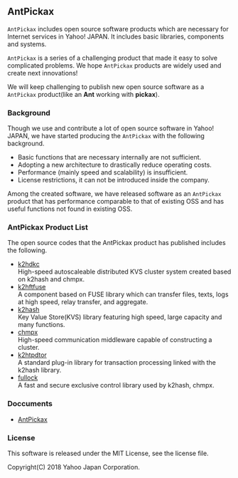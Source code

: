 AntPickax
---------

`AntPickax` includes open source software products which are necessary for Internet services in Yahoo! JAPAN. It includes basic libraries, components and systems.

`AntPickax` is a series of a challenging product that made it easy to solve complicated problems. We hope `AntPickax` products are widely used and create next innovations!

We will keep challenging to publish new open source software as a `AntPickax` product(like an **Ant** working with **pickax**).

### **Background**
Though we use and contribute a lot of open source software in Yahoo! JAPAN, we have started producing the `AntPickax` with the following background.
- Basic functions that are necessary internally are not sufficient.
- Adopting a new architecture to drastically reduce operating costs.
- Performance (mainly speed and scalability) is insufficient.
- License restrictions, it can not be introduced inside the company.

Among the created software, we have released software as an `AntPickax` product that has performance comparable to that of existing OSS and has useful functions not found in existing OSS.

### **AntPickax Product List**
The open source codes that the AntPickax product has published includes the following.

- [k2hdkc](https://github.com/yahoojapan/k2hdkc)  
High-speed autoscaleable distributed KVS cluster system created based on k2hash and chmpx.
- [k2hftfuse](https://github.com/yahoojapan/k2hftfuse)  
A component based on FUSE library which can transfer files, texts, logs at high speed, relay transfer, and aggregate.
- [k2hash](https://github.com/yahoojapan/k2hash)  
Key Value Store(KVS) library featuring high speed, large capacity and many functions.
- [chmpx](https://github.com/yahoojapan/chmpx)  
High-speed communication middleware capable of constructing a cluster.
- [k2htpdtor](https://github.com/yahoojapan/k2htp_dtor)  
A standard plug-in library for transaction processing linked with the k2hash library.
- [fullock](https://github.com/yahoojapan/k2hdkc)  
A fast and secure exclusive control library used by k2hash, chmpx.

### Doccuments
- [AntPickax](https://antpick.ax/)

### License
This software is released under the MIT License, see the license file.

Copyright(C) 2018 Yahoo Japan Corporation.

